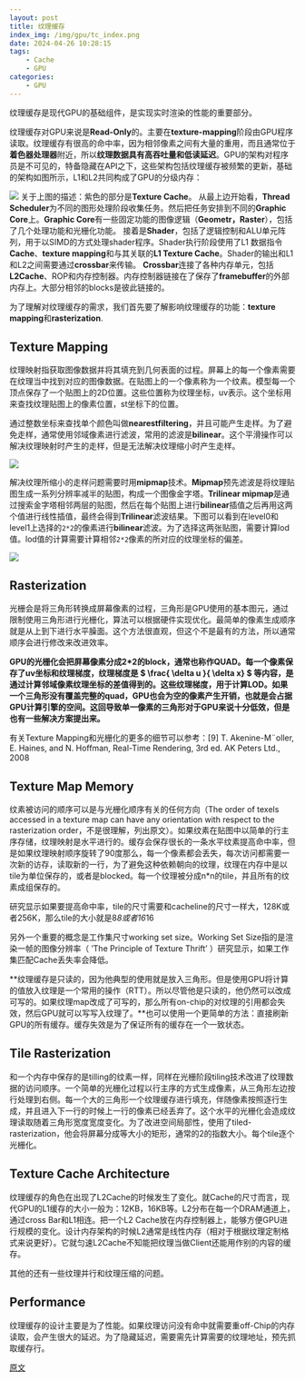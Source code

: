 ```yaml
---
layout: post
title: 纹理缓存
index_img: /img/gpu/tc_index.png
date: 2024-04-26 10:28:15
tags: 
    - Cache
    - GPU
categories: 
    - GPU
---
```


纹理缓存是现代GPU的基础组件，是实现实时渲染的性能的重要部分。

<!-- more -->

纹理缓存对GPU来说是**Read-Only**的。主要在**texture-mapping**阶段由GPU程序读取。纹理缓存有很高的命中率，因为相邻像素之间有大量的重用，而且通常位于**着色器处理器**附近，所以**纹理数据具有高吞吐量和低读延迟**。GPU的架构对程序员是不可见的，特备隐藏在API之下，这些架构包括纹理缓存被频繁的更新，基础的架构如图所示，L1和L2共同构成了GPU的分级内存：

![](/img/gpu/tc.png)
关于上图的描述：紫色的部分是**Texture Cache**。 从最上边开始看，**Thread Scheduler**为不同的图形处理阶段收集任务。然后把任务安排到不同的**Graphic Core**上。**Graphic Core**有一些固定功能的图像逻辑（**Geometr，Raster**），包括了几个处理功能和光栅化功能。 接着是**Shader**，包括了逻辑控制和ALU单元阵列，用于以SIMD的方式处理shader程序。Shader执行阶段使用了L1 数据指令**Cache**、**texture mapping**和与其关联的**L1 Texture Cache**。Shader的输出和L1和L2之间需要通过**crossbar**来传输。 **Crossbar**连接了各种内存单元，包括**L2Cache**、ROP和内存控制器。内存控制器链接在了保存了**framebuffer**的外部内存上。大部分相邻的blocks是彼此链接的。

为了理解对纹理缓存的需求，我们首先要了解影响纹理缓存的功能：**texture mapping**和**rasterization**.

## Texture Mapping

纹理映射指获取图像数据并将其填充到几何表面的过程。屏幕上的每一个像素需要在纹理当中找到对应的图像数据。在贴图上的一个像素称为一个纹素。模型每一个顶点保存了一个贴图上的2D位置。这些位置称为纹理坐标，uv表示。这个坐标用来查找纹理贴图上的像素位置，st坐标下的位置。

通过整数坐标来查找单个颜色叫做**nearestfiltering**，并且可能产生走样。为了避免走样，通常使用邻域像素进行滤波，常用的滤波是**bilinear**。这个平滑操作可以解决纹理映射时产生的走样，但是无法解决纹理缩小时产生走样。

![](/img/gpu/tc2.png)


解决纹理所缩小的走样问题需要时用**mipmap**技术。**Mipmap**预先滤波是将纹理贴图生成一系列分辨率减半的贴图，构成一个图像金字塔。**Trilinear mipmap**是通过搜索金字塔相邻两层的贴图，然后在每个贴图上进行**bilinear**插值之后再用这两个值进行线性插值，最终会得到**Trilinear**滤波结果。下图可以看到在level0和level1上选择的`2*2`的像素进行**bilinear**滤波。为了选择这两张贴图，需要计算lod值。lod值的计算需要计算相邻`2*2`像素的所对应的纹理坐标的偏差。

![](/img/gpu/tc3.png)

## Rasterization

光栅会是将三角形转换成屏幕像素的过程，三角形是GPU使用的基本图元，通过限制使用三角形进行光栅化，算法可以根据硬件实现优化。最简单的像素生成顺序就是从上到下进行水平臊面。这个方法很直观，但这个不是最有的方法，所以通常顺序会进行修改来改进效率。

**GPU的光栅化会把屏幕像素分成2*2的block，通常也称作QUAD。每一个像素保存了uv坐标和纹理梯度，纹理梯度是 $ \frac{ \delta u }{ \delta x} $ 等内容，是通过计算邻域像素纹理坐标的差值得到的。这些纹理梯度，用于计算LOD。如果一个三角形没有覆盖完整的quad，GPU也会为空的像素产生开销，也就是会占据GPU计算引擎的空间。这回导致单一像素的三角形对于GPU来说十分低效，但是也有一些解决方案提出来。**

有关Texture Mapping和光栅化的更多的细节可以参考：[9] T. Akenine-M¨oller, E. Haines, and N. Hoffman, Real-Time Rendering, 3rd ed. AK Peters Ltd., 2008

## Texture Map Memory

纹素被访问的顺序可以是与光栅化顺序有关的任何方向（The order of texels accessed in a texture map can have any orientation with respect to the rasterization order，不是很理解，列出原文）。如果纹素在贴图中以简单的行主序存储，纹理映射是水平进行的。缓存会保存很长的一条水平纹素提高命中率，但是如果纹理映射顺序旋转了90度那么，每一个像素都会丢失，每次访问都需要一次新的访存，读取新的一行，为了避免这种依赖朝向的纹理，纹理在内存中是以tile为单位保存的，或者是blocked。每一个纹理被分成n*n的tile，并且所有的纹素成组保存的。

研究显示如果要提高命中率，tile的尺寸需要和cacheline的尺寸一样大，128K或者256K，那么tile的大小就是8*8或者16*16

另外一个重要的概念是工作集尺寸working set size。Working Set Size指的是渲染一帧的图像分辨率（ ’The Principle of Texture Thrift’ ）研究显示，如果工作集匹配Cache丢失率会降低。

**纹理缓存是只读的，因为他典型的使用就是放入三角形。但是使用GPU将计算的值放入纹理是一个常用的操作（RTT）。所以尽管他是只读的，他仍然可以改成可写的。如果纹理map改成了可写的，那么所有on-chip的对纹理的引用都会失效，然后GPU就可以写写入纹理了。**也可以使用一个更简单的方法：直接刷新GPU的所有缓存。缓存失效是为了保证所有的缓存在一个一致状态。

## Tile Rasterization

和一个内存中保存的是tilling的纹素一样，同样在光栅阶段tiling技术改进了纹理数据的访问顺序。一个简单的光栅化过程以行主序的方式生成像素，从三角形左边按行处理到右侧。每一个大的三角形一个纹理缓存进行填充，伴随像素按照逐行生成，并且进入下一行的时候上一行的像素已经丢弃了。这个水平的光栅化会造成纹理读取随着三角形宽度宽度变化。为了改进空间局部性，使用了tiled-rasterization，他会将屏幕分成等大小的矩形，通常的2的指数大小。每个tile逐个光栅化。

## Texture Cache Architecture

纹理缓存的角色在出现了L2Cache的时候发生了变化。就Cache的尺寸而言，现代GPU的L1缓存的大小一般为：12KB，16KB等。L2分布在每一个DRAM通道上，通过cross Bar和L1相连。把一个L2 Cache放在内存控制器上，能够方便GPU进行规模的变化。设计内存架构的时候L2通常是线性内存（相对于根据纹理定制格式来说更好）。它就匀速L2Cache不知能把纹理当做Client还能用作别的内容的缓存。

其他的还有一些纹理并行和纹理压缩的问题。

## Performance

纹理缓存的设计主要是为了性能。如果纹理访问没有命中就需要重off-Chip的内存读取，会产生很大的延迟。为了隐藏延迟，需要需先计算需要的纹理地址，预先抓取缓存行。

[原文](https://liangz0707.github.io/whoimi/blogs/GPUAartch/%E7%BA%B9%E7%90%86%E7%BC%93%E5%AD%98.html#:~:text=%E7%BA%B9%E7%90%86%E7%BC%93%E5%AD%98%E6%98%AF%E7%8E%B0%E4%BB%A3GPU,%E9%87%8F%E5%92%8C%E4%BD%8E%E8%AF%BB%E5%BB%B6%E8%BF%9F%E3%80%82)
